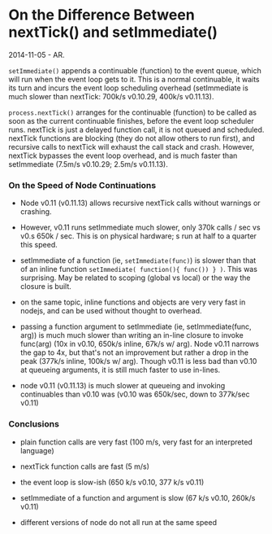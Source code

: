 On the Difference Between nextTick() and setImmediate()
=======================================================

2014-11-05 - AR.

`setImmediate()` appends a continuable (function) to the event queue,
which will run when the event loop gets to it.  This is a normal
continuable, it waits its turn and incurs the event loop scheduling
overhead (setImmediate is much slower than nextTick:  700k/s v0.10.29,
400k/s v0.11.13).

`process.nextTick()` arranges for the continuable (function) to be called as soon
as the current continuable finishes, before the event loop scheduler
runs.  nextTick is just a delayed function call, it is not queued and
scheduled.  nextTick functions are blocking (they do not allow others to
run first), and recursive calls to nextTick will exhaust the call stack
and crash.  However, nextTick bypasses the event loop overhead, and is
much faster than setImmediate (7.5m/s v0.10.29; 2.5m/s v0.11.13).


### On the Speed of Node Continuations

- Node v0.11 (v0.11.13) allows recursive nextTick calls without warnings or crashing.

- However, v0.11 runs setImmediate much slower, only 370k calls / sec vs
  v0.s 650k / sec.  This is on physical hardware; s run at half to a
  quarter this speed.

- setImmediate of a function (ie, `setImmediate(func)`) is slower than
  that of an inline function `setImmediate( function(){ func()) } )`.  This
  was surprising.  May be related to scoping (global vs local) or the way the
  closure is built.

- on the same topic, inline functions and objects are very very fast in
  nodejs, and can be used without thought to overhead.

- passing a function argument to setImmediate (ie, setImmediate(func, arg))
  is much much slower than writing an in-line closure to invoke func(arg)
  (10x in v0.10, 650k/s inline, 67k/s w/ arg).  Node v0.11 narrows the gap
  to 4x, but that's not an improvement but rather a drop in the peak (377k/s
  inline, 100k/s w/ arg).  Though v0.11 is less bad than v0.10 at queueing
  arguments, it is still much faster to use in-lines.

- node v0.11 (v0.11.13) is much slower at queueing and invoking continuables
  than v0.10 was (v0.10 was 650k/sec, down to 377k/sec v0.11)


### Conclusions

- plain function calls are very fast (100 m/s, very fast for an interpreted language)

- nextTick function calls are fast (5 m/s)

- the event loop is slow-ish (650 k/s v0.10, 377 k/s v0.11)

- setImmediate of a function and argument is slow (67 k/s v0.10, 260k/s v0.11)

- different versions of node do not all run at the same speed

